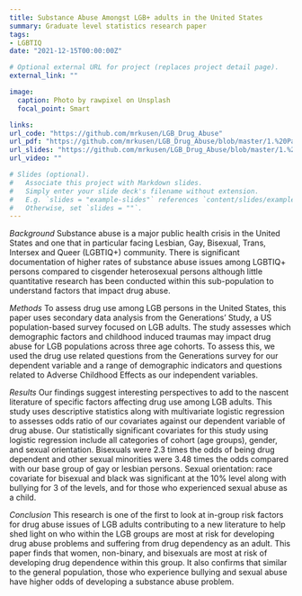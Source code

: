```yaml
---
title: Substance Abuse Amongst LGB+ adults in the United States
summary: Graduate level statistics research paper
tags:
- LGBTIQ
date: "2021-12-15T00:00:00Z"

# Optional external URL for project (replaces project detail page).
external_link: ""

image:
  caption: Photo by rawpixel on Unsplash
  focal_point: Smart

links:
url_code: "https://github.com/mrkusen/LGB_Drug_Abuse"
url_pdf: "https://github.com/mrkusen/LGB_Drug_Abuse/blob/master/1.%20Paper/LGB%20drug%20abuse%20manuscript.pdf"
url_slides: "https://github.com/mrkusen/LGB_Drug_Abuse/blob/master/1.%20Paper/Semester%20Research%20Paper_Final%20Presentation_Slides.pdf"
url_video: ""

# Slides (optional).
#   Associate this project with Markdown slides.
#   Simply enter your slide deck's filename without extension.
#   E.g. `slides = "example-slides"` references `content/slides/example-slides.md`.
#   Otherwise, set `slides = ""`.
---
```


*Background*
Substance abuse is a major public health crisis in the United States and one that in particular facing Lesbian, Gay, Bisexual, Trans, Intersex and Queer (LGBTIQ+) community. There is significant documentation of higher rates of substance abuse issues among LGBTIQ+ persons compared to cisgender heterosexual persons although little quantitative research has been conducted within this sub-population to understand factors that impact drug abuse. 

*Methods*
To assess drug use among LGB persons in the United States, this paper uses secondary data analysis from the Generations’ Study, a US population-based survey focused on LGB adults. The study assesses which demographic factors and childhood induced traumas may impact drug abuse for LGB populations across three age cohorts. To assess this, we used the drug use related questions from the Generations survey for our dependent variable and a range of demographic indicators and questions related to Adverse Childhood Effects as our independent variables.

*Results*
Our findings suggest interesting perspectives to add to the nascent literature of specific factors affecting drug use among LGB adults. This study uses descriptive statistics along with multivariate logistic regression to assesses odds ratio of our covariates against our dependent variable of drug abuse. Our statistically significant covariates for this study using logistic regression include all categories of cohort (age groups), gender, and sexual orientation. Bisexuals were 2.3 times the odds of being drug dependent and other sexual minorities were 3.48 times the odds compared with our base group of gay or lesbian persons. Sexual orientation: race covariate for bisexual and black was significant at the 10% level along with bullying for 3 of the levels, and for those who experienced sexual abuse as a child.

*Conclusion*
This research is one of the first to look at in-group risk factors for drug abuse issues of LGB adults contributing to a new literature to help shed light on who within the LGB groups are most at risk for developing drug abuse problems and suffering from drug dependency as an adult. This paper finds that women, non-binary, and bisexuals are most at risk of developing drug dependence within this group. It also confirms that similar to the general population, those who experience bullying and sexual abuse have higher odds of developing a substance abuse problem. 


